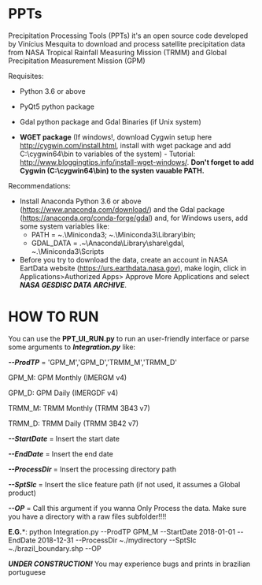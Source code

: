 # PPTs
Precipitation Processing Tools (PPTs) it's an open source code developed by Vinícius Mesquita to download and process satellite precipitation data from NASA Tropical Rainfall Measuring Mission (TRMM) and Global Precipitation Measurement Mission (GPM)

Requisites:

  * Python 3.6 or above
  
  * PyQt5 python package
  
  * Gdal python package and Gdal Binaries (if Unix system)
  
  * **WGET package** (If windows!, download Cygwin setup here http://cygwin.com/install.html, install with wget package and add C:\cygwin64\bin to variables of the system) - Tutorial: http://www.bloggingtips.info/install-wget-windows/. __Don't forget to add Cygwin (C:\cygwin64\bin) to the systen vauable PATH.__
  
  
Recommendations: 
   * Install Anaconda Python 3.6 or above (https://www.anaconda.com/download/) and the Gdal package (https://anaconda.org/conda-forge/gdal) and, for Windows users, add some system variables like:
     * PATH =  ~.\Miniconda3; ~.\Miniconda3\Library\bin; 
     * GDAL_DATA = .~\Anaconda\Library\share\gdal, ~.\Miniconda3\Scripts
   * Before you try to download the data, create an account in NASA EartData website (https://urs.earthdata.nasa.gov), make login, click in Applications>Authorized Apps> Approve More Applications and select ***NASA GESDISC DATA ARCHIVE***.

# HOW TO RUN

You can use the **PPT_UI_RUN.py** to run an user-friendly interface or parse some arguments to ***Integration.py*** like:


***--ProdTP*** = 'GPM_M','GPM_D','TRMM_M','TRMM_D'

GPM_M: GPM Monthly (IMERGM v4)

GPM_D: GPM Daily (IMERGDF v4)

TRMM_M: TRMM Monthly (TRMM 3B43 v7)

TRMM_D: TRMM Daily (TRMM 3B42 v7)

***--StartDate*** = Insert the start date

***--EndDate*** = Insert the end date

***--ProcessDir*** = Insert the processing directory path

***--SptSlc*** = Insert the slice feature path (if not used, it assumes a Global product)

***--OP*** = Call this argument if you wanna Only Process the data. Make sure you have a directory with a raw files subfolder!!!!
 
 
 **E.G.***: python Integration.py --ProdTP GPM_M --StartDate 2018-01-01 --EndDate 2018-12-31 --ProcessDir ~./mydirectory --SptSlc ~./brazil_boundary.shp --OP
 
 
 ***UNDER CONSTRUCTION!***
 You may experience bugs and prints in brazilian portuguese
 
 
